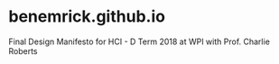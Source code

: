 # benemrick.github.io
Final Design Manifesto for HCI - D Term 2018 at WPI with Prof. Charlie Roberts
